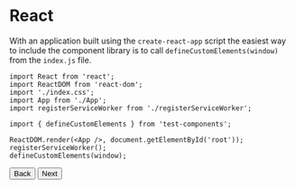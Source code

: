 # React

With an application built using the `create-react-app` script the easiest way to include the component library is to call `defineCustomElements(window)` from the `index.js` file.

```tsx
import React from 'react';
import ReactDOM from 'react-dom';
import './index.css';
import App from './App';
import registerServiceWorker from './registerServiceWorker';

import { defineCustomElements } from 'test-components';

ReactDOM.render(<App />, document.getElementById('root'));
registerServiceWorker();
defineCustomElements(window);
```


<stencil-route-link url="/docs/distribution" router="#router" custom="true">
  <button class='pull-left btn btn--secondary'>
    Back
  </button>
</stencil-route-link>

<stencil-route-link url="/docs/css-variables" custom="true">
  <button class='pull-right btn btn--primary'>
    Next
  </button>
</stencil-route-link>
